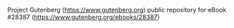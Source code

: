 Project Gutenberg (https://www.gutenberg.org) public repository for eBook #28387 (https://www.gutenberg.org/ebooks/28387)
